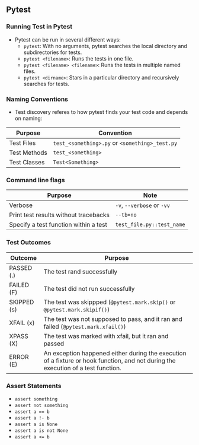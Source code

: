 ## Pytest
### Running Test in Pytest
  * Pytest can be run in several different ways:
    * `pytest`: With no arguments, pytest searches the local directory and subdirectories for tests.
    * `pytest <filename>`: Runs the tests in one file.
    * `pytest <filename> <filename>`: Runs the tests in multiple named files.
    * `pytest <dirname>`: Stars in a particular directory and recursively searches for tests.  
### Naming Conventions
* Test discovery referes to how pytest finds your test code and depends on naming:

| Purpose      | Convention                                     |
| -------      | ----------                                     |
| Test Files   | `test_<something>.py` or `<something>_test.py` |
| Test Methods | `test_<something>`                             |
| Test Classes | `Test<Something>`                              |
### Command line flags

| Purpose                               | Note                       |
| -------                               | ----                       |
| Verbose                               | `-v`, `--verbose` or `-vv` |
| Print test results without tracebacks | `--tb=no`                  |
| Specify a test function within a test | `test_file.py::test_name`  |
### Test Outcomes

| Outcome     | Purpose                                                                                                                           |
| -------     | -------                                                                                                                           |
| PASSED (.)  | The test rand successfully                                                                                                        |
| FAILED (F)  | The test did not run successfully                                                                                                 |
| SKIPPED (s) | The test was skippped (`@pytest.mark.skip()` or `@pytest.mark.skipif()`)                                                          |
| XFAIL (x)   | The test was not supposed to pass, and it ran and failed (`@pytest.mark.xfail()`)                                                 |
| XPASS (X)   | The test was marked with xfail, but it ran and passed                                                                             |
| ERROR (E)   | An exception happened either during the execution of a fixture or hook function, and not during the execution of a test function. |

### Assert Statements
  * `assert something`
  * `assert not something`
  * `assert a == b`
  * `assert a !- b`
  * `assert a is None`
  * `assert a is not None`
  * `assert a <= b`

